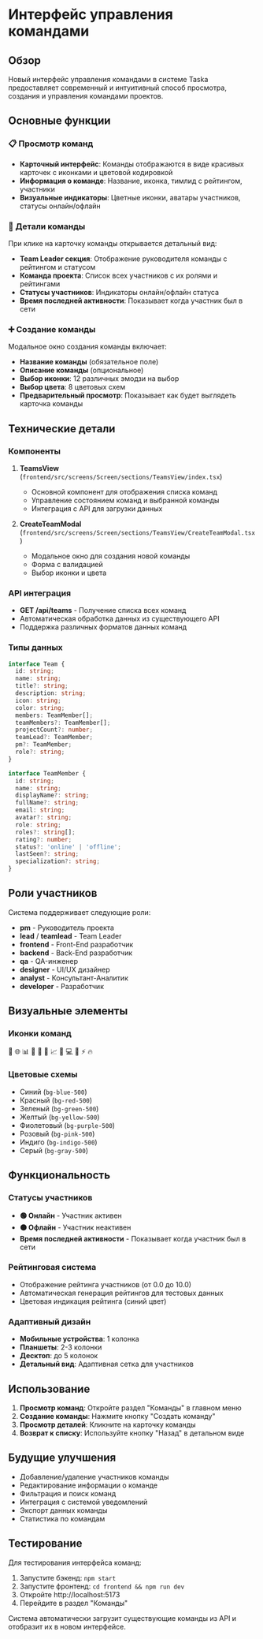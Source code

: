 # Интерфейс управления командами

## Обзор

Новый интерфейс управления командами в системе Taska предоставляет современный и интуитивный способ просмотра, создания и управления командами проектов.

## Основные функции

### 📋 Просмотр команд

- **Карточный интерфейс**: Команды отображаются в виде красивых карточек с иконками и цветовой кодировкой
- **Информация о команде**: Название, иконка, тимлид с рейтингом, участники
- **Визуальные индикаторы**: Цветные иконки, аватары участников, статусы онлайн/офлайн

### 👥 Детали команды

При клике на карточку команды открывается детальный вид:

- **Team Leader секция**: Отображение руководителя команды с рейтингом и статусом
- **Команда проекта**: Список всех участников с их ролями и рейтингами
- **Статусы участников**: Индикаторы онлайн/офлайн статуса
- **Время последней активности**: Показывает когда участник был в сети

### ➕ Создание команды

Модальное окно создания команды включает:

- **Название команды** (обязательное поле)
- **Описание команды** (опциональное)
- **Выбор иконки**: 12 различных эмодзи на выбор
- **Выбор цвета**: 8 цветовых схем
- **Предварительный просмотр**: Показывает как будет выглядеть карточка команды

## Технические детали

### Компоненты

1. **TeamsView** (`frontend/src/screens/Screen/sections/TeamsView/index.tsx`)
   - Основной компонент для отображения списка команд
   - Управление состоянием команд и выбранной команды
   - Интеграция с API для загрузки данных

2. **CreateTeamModal** (`frontend/src/screens/Screen/sections/TeamsView/CreateTeamModal.tsx`)
   - Модальное окно для создания новой команды
   - Форма с валидацией
   - Выбор иконки и цвета

### API интеграция

- **GET /api/teams** - Получение списка всех команд
- Автоматическая обработка данных из существующего API
- Поддержка различных форматов данных команд

### Типы данных

```typescript
interface Team {
  id: string;
  name: string;
  title?: string;
  description: string;
  icon: string;
  color: string;
  members: TeamMember[];
  teamMembers?: TeamMember[];
  projectCount?: number;
  teamLead?: TeamMember;
  pm?: TeamMember;
  role?: string;
}

interface TeamMember {
  id: string;
  name: string;
  displayName?: string;
  fullName?: string;
  email: string;
  avatar?: string;
  role: string;
  roles?: string[];
  rating?: number;
  status?: 'online' | 'offline';
  lastSeen?: string;
  specialization?: string;
}
```

## Роли участников

Система поддерживает следующие роли:

- **pm** - Руководитель проекта
- **lead** / **teamlead** - Team Leader
- **frontend** - Front-End разработчик
- **backend** - Back-End разработчик
- **qa** - QA-инженер
- **designer** - UI/UX дизайнер
- **analyst** - Консультант-Аналитик
- **developer** - Разработчик

## Визуальные элементы

### Иконки команд
📱 🌐 📊 🚀 💼 🔧 📈 👥 💻 🎨 ⚡ 🔥

### Цветовые схемы
- Синий (`bg-blue-500`)
- Красный (`bg-red-500`)
- Зеленый (`bg-green-500`)
- Желтый (`bg-yellow-500`)
- Фиолетовый (`bg-purple-500`)
- Розовый (`bg-pink-500`)
- Индиго (`bg-indigo-500`)
- Серый (`bg-gray-500`)

## Функциональность

### Статусы участников

- **🟢 Онлайн** - Участник активен
- **⚫ Офлайн** - Участник неактивен
- **Время последней активности** - Показывает когда участник был в сети

### Рейтинговая система

- Отображение рейтинга участников (от 0.0 до 10.0)
- Автоматическая генерация рейтингов для тестовых данных
- Цветовая индикация рейтинга (синий цвет)

### Адаптивный дизайн

- **Мобильные устройства**: 1 колонка
- **Планшеты**: 2-3 колонки
- **Десктоп**: до 5 колонок
- **Детальный вид**: Адаптивная сетка для участников

## Использование

1. **Просмотр команд**: Откройте раздел "Команды" в главном меню
2. **Создание команды**: Нажмите кнопку "Создать команду"
3. **Просмотр деталей**: Кликните на карточку команды
4. **Возврат к списку**: Используйте кнопку "Назад" в детальном виде

## Будущие улучшения

- Добавление/удаление участников команды
- Редактирование информации о команде
- Фильтрация и поиск команд
- Интеграция с системой уведомлений
- Экспорт данных команды
- Статистика по командам

## Тестирование

Для тестирования интерфейса команд:

1. Запустите бэкенд: `npm start`
2. Запустите фронтенд: `cd frontend && npm run dev`
3. Откройте http://localhost:5173
4. Перейдите в раздел "Команды"

Система автоматически загрузит существующие команды из API и отобразит их в новом интерфейсе. 